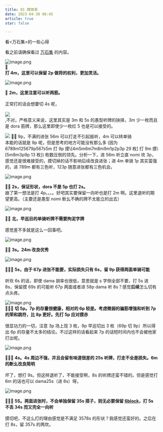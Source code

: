 ```yaml
---
title: 01 牌效率
date: 2023-04-30 06:45
article: true
star: false

---
```


看<万石集>的一些心得
<!-- more -->

看之前请确保看过 [万石集](万石集) 的内容。

![image.png](http://oss.naglfar28.com/naglfar28/202304300746898.png)   
🌟  
**打 4m，这里可以保留 2p 做将的权利，更加灵活。**  


![image.png](http://oss.naglfar28.com/naglfar28/202304300752418.png)  
  
🌟 **2m，这里注意可以听两筋。**  
<br>
正常打的话会想要切 4s 呢，  
<br>
<img src="http://oss.naglfar28.com/naglfar28/202304300758400.png"/>  
,不对，严格意义来说，这里其实是 3m 和 5s 的愚型听牌的抉择，3m 少一枚而且是 dora 筋牌，那么这里即使少一枚红 5 也是可以接受的。  


<img src="http://oss.naglfar28.com/naglfar28/202304300806142.png"/>   
🌟🌟 9p，不满的进张 56m 可以打走不引起振听，4m 可以转单骑 <br>
本能的话就是 9p 呢，但是思考的地方可能没有那么多  
(因为 6789m125679p567s5m  
打 9p 摸\[4m5m6m7m8m9m1p2p3p 29 枚]  
打 9m 摸\[5m8m3p9p 13 枚])  
枚数压倒的领先。分析一下，进 56m 听立直 nomi 坎 3p，感觉还是很难接受的，摸切掉的话不影响后续改良进张；进 4m 单骑 1p 其实蛮强的，进 789m 都有三色听，123p 随意进张都有三色机会。  


![image.png](http://oss.naglfar28.com/naglfar28/202304300827051.png)  
  
🌟🌟 **2s，保证形状，dora 不是 5p 也打 2s。**<br>
崩了第一想法是打 4p。。。。好吧其实要保留一向听也是打 2m 啊。这里退听的期望更高。（主要还是愚型 nomi 断幺不确的牌不太能立的出去）  


![image.png](http://oss.naglfar28.com/naglfar28/202304302225286.png)  
  
🌟🌟 **北，早巡目的单骑听牌不需要拘泥字牌**  
<br>
感觉差不多就是这么一回事吧。

![image.png](http://oss.naglfar28.com/naglfar28/202304302227595.png)  
  
🌟🌟 **3s。24m 改良优秀**

![image.png](http://oss.naglfar28.com/naglfar28/202304302233454.png)  
  
🌟🌟🌟 **5s，由于 67p 进张不能要，实际损失只有 6s，留 9p 获得两面单骑可能**  
<br>
听坎 6s 的话，即使 dama 胡率也很低，意思就是 s 字侧全部不要，打 5s 进 8s，保留摸 69s 的可能听 67p 两面或者进 58p dama 听 8s？感觉**后续**怎么切有点头疼。

![image.png](http://oss.naglfar28.com/naglfar28/202304302238385.png)  
🌟🌟🌟 **切 5p。7p 的存量很健康，相对的 6p 较差。考虑微弱的骗筋增强和听到 7p 的荣和跳符，比 8p 更好。先打 5p 应对摸赤**  
<br>
很显功力的一切，注意 3p 场上现 3 枚，9p 早巡切出 3 枚（69p 切 9p）所以得出 6p 的存量不太多的结论。不过这样的话看起来 7p 的话短时间内也不会被他家打出呢。

![image.png](http://oss.naglfar28.com/naglfar28/202304302243099.png)  
  
🌟🌟🌟 **4s。4s 周边不强，并且会留有味道很差的 25s 听牌，打走不全是损失。6m 的断幺改良简明**  
<br>
坏了，想打 9s。但这样退听了，不能接受啊，8s 的听牌还蛮不错的。但是感觉打 6m 的话也可以 dama25s（进 8s）呀。

![image.png](http://oss.naglfar28.com/naglfar28/202304302247813.png)  
  
🌟🌟🌟 **5S。两面进张时，不会单独保留 35s 搭子，则无必要保留 [6block](../麻雀绝艺总纲/牌效理论.md#6block理论)，打 5s 不丢 34s 而又完全一向听**  
<br>
摸切吧，不这么打的理由感觉是不满足 3578s 的形状？我感觉还蛮好的。之后在打 8s，留 357s 的两坎。
